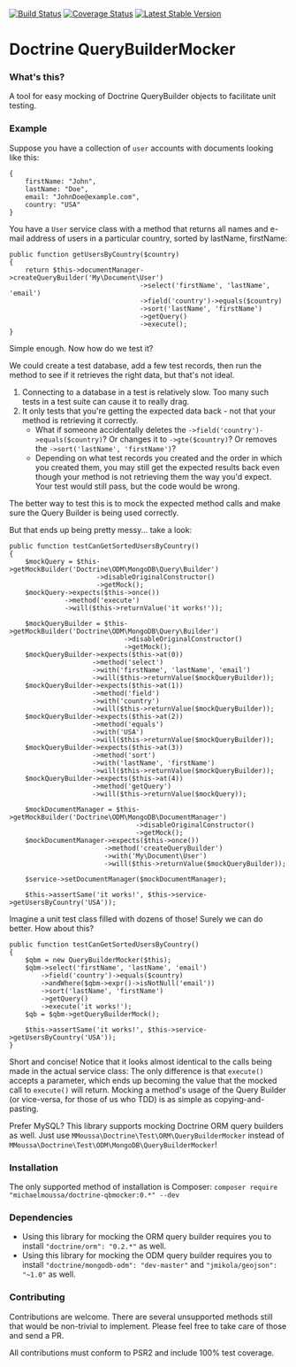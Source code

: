 [![Build Status](https://travis-ci.org/michaelmoussa/doctrine-qbmocker.png?branch=master)](https://travis-ci.org/michaelmoussa/doctrine-qbmocker)
[![Coverage Status](https://coveralls.io/repos/michaelmoussa/doctrine-qbmocker/badge.png)](https://coveralls.io/r/michaelmoussa/doctrine-qbmocker)
[![Latest Stable Version](https://poser.pugx.org/michaelmoussa/doctrine-qbmocker/v/stable.png)](https://packagist.org/packages/michaelmoussa/doctrine-qbmocker)
# Doctrine QueryBuilderMocker

### What's this?

A tool for easy mocking of Doctrine QueryBuilder objects to facilitate unit testing.

### Example

Suppose you have a collection of `user` accounts with documents looking like this:

```
{
    firstName: "John",
    lastName: "Doe",
    email: "JohnDoe@example.com",
    country: "USA"
}
```

You have a `User` service class with a method that returns all names and e-mail address of users in a particular country, sorted by lastName, firstName:

```
public function getUsersByCountry($country)
{
    return $this->documentManager->createQueryBuilder('My\Document\User')
                                 ->select('firstName', 'lastName', 'email')
                                 ->field('country')->equals($country)
                                 ->sort('lastName', 'firstName')
                                 ->getQuery()
                                 ->execute();
}
```

Simple enough. Now how do we test it?

We could create a test database, add a few test records, then run the method to see if it retrieves the right data, but that's not ideal.

1. Connecting to a database in a test is relatively slow. Too many such tests in a test suite can cause it to really drag.
1. It only tests that you're getting the expected data back - not that your method is retrieving it correctly.
    * What if someone accidentally deletes the `->field('country')->equals($country)`? Or changes it to `->gte($country)`? Or removes the `->sort('lastName', 'firstName')`? 
    * Depending on what test records you created and the order in which you created them, you may still get the expected results back even though your method is not retrieving them the way you'd expect. Your test would still pass, but the code would be wrong.

The better way to test this is to mock the expected method calls and make sure the Query Builder is being used correctly.

But that ends up being pretty messy... take a look:

```
public function testCanGetSortedUsersByCountry()
{
    $mockQuery = $this->getMockBuilder('Doctrine\ODM\MongoDB\Query\Builder')
                      ->disableOriginalConstructor()
                      ->getMock();
    $mockQuery->expects($this->once())
              ->method('execute')
              ->will($this->returnValue('it works!'));
    
    $mockQueryBuilder = $this->getMockBuilder('Doctrine\ODM\MongoDB\Query\Builder')
                             ->disableOriginalConstructor()
                             ->getMock();
    $mockQueryBuilder->expects($this->at(0))
                     ->method('select')
                     ->with('firstName', 'lastName', 'email')
                     ->will($this->returnValue($mockQueryBuilder));
    $mockQueryBuilder->expects($this->at(1))
                     ->method('field')
                     ->with('country')
                     ->will($this->returnValue($mockQueryBuilder));
    $mockQueryBuilder->expects($this->at(2))
                     ->method('equals')
                     ->with('USA')
                     ->will($this->returnValue($mockQueryBuilder));
    $mockQueryBuilder->expects($this->at(3))
                     ->method('sort')
                     ->with('lastName', 'firstName')
                     ->will($this->returnValue($mockQueryBuilder));
    $mockQueryBuilder->expects($this->at(4))
                     ->method('getQuery')
                     ->will($this->returnValue($mockQuery));
    
    $mockDocumentManager = $this->getMockBuilder('Doctrine\ODM\MongoDB\DocumentManager')
                                ->disableOriginalConstructor()
                                ->getMock();
    $mockDocumentManager->expects($this->once())
                        ->method('createQueryBuilder')
                        ->with('My\Document\User')
                        ->will($this->returnValue($mockQueryBuilder));
    
    $service->setDocumentManager($mockDocumentManager);
    
    $this->assertSame('it works!', $this->service->getUsersByCountry('USA'));
```

Imagine a unit test class filled with dozens of those! Surely we can do better. How about this?

```
public function testCanGetSortedUsersByCountry()
{
    $qbm = new QueryBuilderMocker($this);
    $qbm->select('firstName', 'lastName', 'email')
        ->field('country')->equals($country)
        ->andWhere($qbm->expr()->isNotNull('email'))
        ->sort('lastName', 'firstName')
        ->getQuery()
        ->execute('it works!');
    $qb = $qbm->getQueryBuilderMock();
    
    $this->assertSame('it works!', $this->service->getUsersByCountry('USA'));
}
```

Short and concise! Notice that it looks almost identical to the calls being made in the actual service class: The only difference is that `execute()` accepts a parameter, which ends up becoming the value that the mocked call to `execute()` will return. Mocking a method's usage of the Query Builder (or vice-versa, for those of us who TDD) is as simple as copying-and-pasting.

Prefer MySQL? This library supports mocking Doctrine ORM query builders as well. Just use `MMoussa\Doctrine\Test\ORM\QueryBuilderMocker` instead of `MMoussa\Doctrine\Test\ODM\MongoDB\QueryBuilderMocker`!

### Installation

The only supported method of installation is Composer: `composer require "michaelmoussa/doctrine-qbmocker:0.*" --dev`

### Dependencies

* Using this library for mocking the ORM query builder requires you to install `"doctrine/orm": "0.2.*"` as well.
* Using this library for mocking the ODM query builder requires you to install `"doctrine/mongodb-odm": "dev-master"` and `"jmikola/geojson": "~1.0"` as well.

### Contributing

Contributions are welcome. There are several unsupported methods still that would be non-trivial to implement. Please feel free to take care of those and send a PR.

All contributions must conform to PSR2 and include 100% test coverage.
